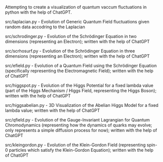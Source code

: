 Attempting to create a visualization of quantum vaccum fluctuations in python with the help of ChatGPT.

src/laplacian.py
	- Evolution of Generic Quantum Field fluctuations given random data accodring to the Laplacian

src/schrodinger.py
	- Evolution of the Schrödinger Equation in two dimensions (representing an Electron); written with the help of ChatGPT

src/scrhosurf.py
	- Evolution of the Schrödinger Equation in three dimensions (representing an Electron); written with the help of ChatGPT

src/efield.py
	- Evolution of a Quantum Field using the Schrödinger Equation (specifically representing the Electromagnetic Field); written with the help of ChatGPT

src/higgspot.py
	- Evolution of the Higgs Potential for a fixed lambda value (part of the Higgs Mechanism / Higgs Field, representing the Higgs Boson); written with the help of ChatGPT

src/higgsabelian.py
	- 3D Visualization of the Abelian Higgs Model for a fixed lambda value; written with the help of ChatGPT

src/qfield.py
	- Evolution of the Gauge-Invariant Lagrangian for Quantum Chromodynamics (representing how the dynamics of quarks may evolve; only represents a simple diffusion process for now); written with the help of ChatGPT

src/kleingordon.py
	- Evolution of the Klein-Gordon Field (representing spin-0 particles which satisfy the Klein-Gordon Equation); written with the help of ChatGPT